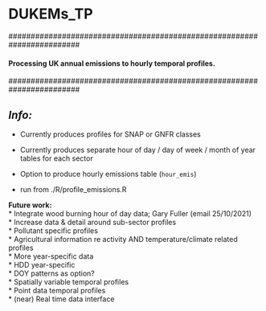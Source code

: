 # DUKEMs_TP

########################################################################
#### **Processing UK annual emissions to hourly temporal profiles.**
########################################################################

*Info:*
----------------

* Currently produces profiles for SNAP or GNFR classes
* Currently produces separate hour of day / day of week / month of year tables for each sector
* Option to produce hourly emissions table (`hour_emis`)

* run from ./R/profile_emissions.R


**Future work:**\
    * Integrate wood burning hour of day data; Gary Fuller (email 25/10/2021)\
    * Increase data & detail around sub-sector profiles\
    * Pollutant specific profiles\
    * Agricultural information re activity AND temperature/climate related profiles\
    * More year-specific data\
    * HDD year-specific\
    * DOY patterns as option?\
    * Spatially variable temporal profiles\
    * Point data temporal profiles\
    * (near) Real time data interface

